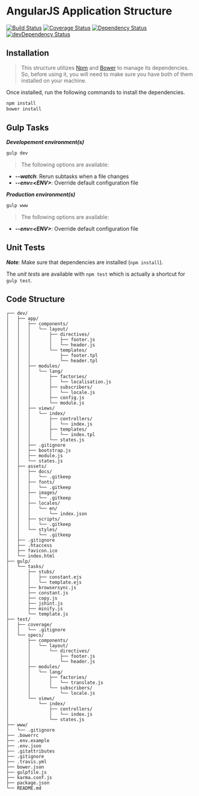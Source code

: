 # AngularJS Application Structure
[![Build Status](https://travis-ci.org/kevinsimard/angular-app.svg)](https://travis-ci.org/kevinsimard/angular-app)
[![Coverage Status](https://coveralls.io/repos/kevinsimard/angular-app/badge.svg)](https://coveralls.io/r/kevinsimard/angular-app)
[![Dependency Status](https://david-dm.org/kevinsimard/angular-app.svg)](https://david-dm.org/kevinsimard/angular-app)
[![devDependency Status](https://david-dm.org/kevinsimard/angular-app/dev-status.svg)](https://david-dm.org/kevinsimard/angular-app#info=devDependencies)

## Installation
> This structure utilizes [Npm](https://docs.npmjs.com/getting-started/installing-node) and [Bower](http://bower.io/#install-bower) to manage its dependencies. So, before using it, you will need to make sure you have both of them installed on your machine.

Once installed, run the following commands to install the dependencies.
```bash
npm install
bower install
```

## Gulp Tasks
**_Developement environment(s)_**
```bash
gulp dev
```
> The following options are available:
* **_--watch_**: Rerun subtasks when a file changes
* **_--env=\<ENV>_**: Override default configuration file

**_Production environment(s)_**
```bash
gulp www
```

> The following options are available:
* **_--env=\<ENV>_**: Override default configuration file

## Unit Tests
**_Note_**: Make sure that dependencies are installed (`npm install`).

The *unit tests* are available with `npm test` which is actually a shortcut for `gulp test`.

## Code Structure
    ┌── dev/
    │   ├── app/
    │   │   ├── components/
    │   │   │   └── layout/
    │   │   │       ├── directives/
    │   │   │       │   ├── footer.js
    │   │   │       │   └── header.js
    │   │   │       └── templates/
    │   │   │           ├── footer.tpl
    │   │   │           └── header.tpl
    │   │   ├── modules/
    │   │   │   └── lang/
    │   │   │       ├── factories/
    │   │   │       │   └── localisation.js
    │   │   │       ├── subscribers/
    │   │   │       │   └── locale.js
    │   │   │       ├── config.js
    │   │   │       └── module.js
    │   │   ├── views/
    │   │   │   └── index/
    │   │   │       ├── controllers/
    │   │   │       │   └── index.js
    │   │   │       ├── templates/
    │   │   │       │   └── index.tpl
    │   │   │       └── states.js
    │   │   ├── .gitignore
    │   │   ├── bootstrap.js
    │   │   ├── module.js
    │   │   └── states.js
    │   ├── assets/
    │   │   ├── docs/
    │   │   │   └── .gitkeep
    │   │   ├── fonts/
    │   │   │   └── .gitkeep
    │   │   ├── images/
    │   │   │   └── .gitkeep
    │   │   ├── locales/
    │   │   │   └── en/
    │   │   │       └── index.json
    │   │   ├── scripts/
    │   │   │   └── .gitkeep
    │   │   └── styles/
    │   │       └── .gitkeep
    │   ├── .gitignore
    │   ├── .htaccess
    │   ├── favicon.ico
    │   └── index.html
    ├── gulp/
    │   └── tasks/
    │       ├── stubs/
    │       │   ├── constant.ejs
    │       │   └── template.ejs
    │       ├── browsersync.js
    │       ├── constant.js
    │       ├── copy.js
    │       ├── jshint.js
    │       ├── minify.js
    │       └── template.js
    ├── test/
    │   ├── coverage/
    │   │   └── .gitignore
    │   └── specs/
    │       ├── components/
    │       │   └── layout/
    │       │       └── directives/
    │       │           ├── footer.js
    │       │           └── header.js
    │       ├── modules/
    │       │   └── lang/
    │       │       ├── factories/
    │       │       │   └── translate.js
    │       │       └── subscribers/
    │       │           └── locale.js
    │       └── views/
    │           └── index/
    │               ├── controllers/
    │               │   └── index.js
    │               └── states.js
    ├── www/
    │   └── .gitignore
    ├── .bowerrc
    ├── .env.example
    ├── .env.json
    ├── .gitattributes
    ├── .gitignore
    ├── .travis.yml
    ├── bower.json
    ├── gulpfile.js
    ├── karma.conf.js
    ├── package.json
    └── README.md
